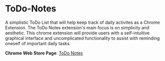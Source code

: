 # ToDo-Notes
A simplistic ToDo List that will help keep track of daily activites as a Chrome Extension. The ToDo Notes extension's main focus is on simplicity and aesthetic. This chrome extension will provide users with a self-intuitive graphical interface and uncomplicated functionality to assist with reminding oneself of important daily tasks.

**Chrome Web Store Page**: [ToDo Notes](https://chrome.google.com/webstore/detail/todo-notes/lfjajlafflaljilpemdidlodijkdaggh?authuser=1)
